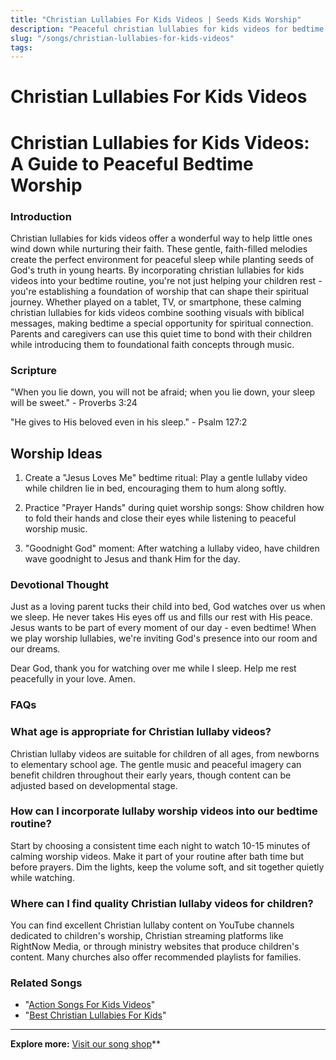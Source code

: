 ```yaml
---
title: "Christian Lullabies For Kids Videos | Seeds Kids Worship"
description: "Peaceful christian lullabies for kids videos for bedtime and quiet moments. Christian music to comfort and nurture young children's faith."
slug: "/songs/christian-lullabies-for-kids-videos"
tags:
---
```


# Christian Lullabies For Kids Videos

# Christian Lullabies for Kids Videos: A Guide to Peaceful Bedtime Worship

### Introduction
Christian lullabies for kids videos offer a wonderful way to help little ones wind down while nurturing their faith. These gentle, faith-filled melodies create the perfect environment for peaceful sleep while planting seeds of God's truth in young hearts. By incorporating christian lullabies for kids videos into your bedtime routine, you're not just helping your children rest - you're establishing a foundation of worship that can shape their spiritual journey. Whether played on a tablet, TV, or smartphone, these calming christian lullabies for kids videos combine soothing visuals with biblical messages, making bedtime a special opportunity for spiritual connection. Parents and caregivers can use this quiet time to bond with their children while introducing them to foundational faith concepts through music.

### Scripture
"When you lie down, you will not be afraid; when you lie down, your sleep will be sweet." - Proverbs 3:24

"He gives to His beloved even in his sleep." - Psalm 127:2

## Worship Ideas
1. Create a "Jesus Loves Me" bedtime ritual: Play a gentle lullaby video while children lie in bed, encouraging them to hum along softly.

2. Practice "Prayer Hands" during quiet worship songs: Show children how to fold their hands and close their eyes while listening to peaceful worship music.

3. "Goodnight God" moment: After watching a lullaby video, have children wave goodnight to Jesus and thank Him for the day.

### Devotional Thought
Just as a loving parent tucks their child into bed, God watches over us when we sleep. He never takes His eyes off us and fills our rest with His peace. Jesus wants to be part of every moment of our day - even bedtime! When we play worship lullabies, we're inviting God's presence into our room and our dreams.

Dear God, thank you for watching over me while I sleep. Help me rest peacefully in your love. Amen.

### FAQs

### What age is appropriate for Christian lullaby videos?
Christian lullaby videos are suitable for children of all ages, from newborns to elementary school age. The gentle music and peaceful imagery can benefit children throughout their early years, though content can be adjusted based on developmental stage.

### How can I incorporate lullaby worship videos into our bedtime routine?
Start by choosing a consistent time each night to watch 10-15 minutes of calming worship videos. Make it part of your routine after bath time but before prayers. Dim the lights, keep the volume soft, and sit together quietly while watching.

### Where can I find quality Christian lullaby videos for children?
You can find excellent Christian lullaby content on YouTube channels dedicated to children's worship, Christian streaming platforms like RightNow Media, or through ministry websites that produce children's content. Many churches also offer recommended playlists for families.

### Related Songs

- "[Action Songs For Kids Videos](/songs/action-songs-for-kids-videos/)"
- "[Best Christian Lullabies For Kids](/songs/best-christian-lullabies-for-kids/)"

---

**Explore more:** [Visit our song shop](https://seedskidsworship.com/shop)**

<!-- Schema Markup -->
<script type="application/ld+json">
{
  "@context": "https://schema.org",
  "@type": "MusicRecording",
  "name": "Christian Lullabies For Kids Videos",
  "byArtist": {
    "@type": "MusicGroup",
    "name": "Seeds Kids Worship"
  },
  "isFamilyFriendly": true,
  "url": "https://seedskidsworship.com/songs/christian-lullabies-for-kids-videos/"
}
</script>